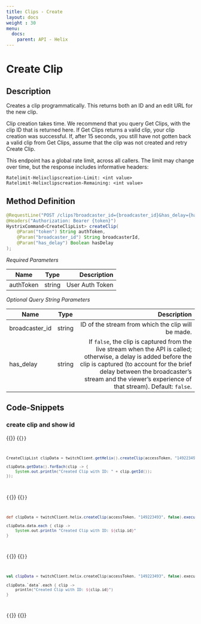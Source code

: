 ```yaml
---
title: Clips - Create
layout: docs
weight : 30
menu: 
  docs:
    parent: API - Helix
---
```


# Create Clip

## Description

Creates a clip programmatically. This returns both an ID and an edit URL for the new clip.

Clip creation takes time. We recommend that you query Get Clips, with the clip ID that is returned here. If Get Clips returns a valid clip, your clip creation was successful. If, after 15 seconds, you still have not gotten back a valid clip from Get Clips, assume that the clip was not created and retry Create Clip.

This endpoint has a global rate limit, across all callers. The limit may change over time, but the response includes informative headers:

```
Ratelimit-Helixclipscreation-Limit: <int value>
Ratelimit-Helixclipscreation-Remaining: <int value>
```

## Method Definition

```java
@RequestLine("POST /clips?broadcaster_id={broadcaster_id}&has_delay={has_delay}")
@Headers("Authorization: Bearer {token}")
HystrixCommand<CreateClipList> createClip(
	@Param("token") String authToken,
	@Param("broadcaster_id") String broadcasterId,
	@Param("has_delay") Boolean hasDelay
);
```

*Required Parameters*

| Name          | Type      | Description  |
| ------------- |:---------:| -----------------:|
| authToken     | string    | User Auth Token |

*Optional Query String Parameters*

| Name          | Type      | Description  |
| ------------- |:---------:| -----------------:|
| broadcaster_id | string    | ID of the stream from which the clip will be made. |
| has_delay      | string    | If `false`, the clip is captured from the live stream when the API is called; otherwise, a delay is added before the clip is captured (to account for the brief delay between the broadcaster’s stream and the viewer’s experience of that stream). Default: `false`. |

## Code-Snippets

### create clip and show id

{{<codeblocks>}}
{{<code Java>}}
```java
CreateClipList clipData = twitchClient.getHelix().createClip(accessToken, "149223493", false).execute();

clipData.getData().forEach(clip -> {
	System.out.println("Created Clip with ID: " + clip.getId());
});
```
{{</code>}}
{{<code Groovy>}}
```groovy
def clipData = twitchClient.helix.createClip(accessToken, "149223493", false).execute();

clipData.data.each { clip ->
	System.out.println "Created Clip with ID: ${clip.id}"
}
```
{{</code>}}
{{<code Kotlin>}}
```kotlin
val clipData = twitchClient.helix.createClip(accessToken, "149223493", false).execute();

clipData.`data`.each { clip ->
	println("Created Clip with ID: ${clip.id}")
}
```
{{</code>}}
{{</codeblocks>}}

